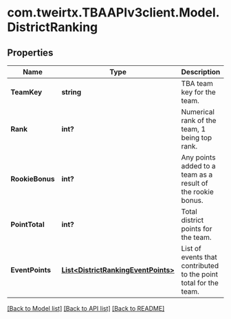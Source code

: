 # com.tweirtx.TBAAPIv3client.Model.DistrictRanking
## Properties

Name | Type | Description | Notes
------------ | ------------- | ------------- | -------------
**TeamKey** | **string** | TBA team key for the team. | 
**Rank** | **int?** | Numerical rank of the team, 1 being top rank. | 
**RookieBonus** | **int?** | Any points added to a team as a result of the rookie bonus. | [optional] 
**PointTotal** | **int?** | Total district points for the team. | 
**EventPoints** | [**List&lt;DistrictRankingEventPoints&gt;**](DistrictRankingEventPoints.md) | List of events that contributed to the point total for the team. | [optional] 

[[Back to Model list]](../README.md#documentation-for-models) [[Back to API list]](../README.md#documentation-for-api-endpoints) [[Back to README]](../README.md)

